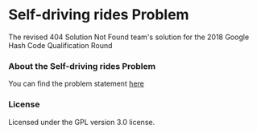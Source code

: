 # Self-driving rides Problem
The revised 404 Solution Not Found team's solution for the 2018 Google Hash Code Qualification Round

### About the Self-driving rides Problem
You can find the problem statement [here](online_qualification_round_2018.pdf)

### License
Licensed under the GPL version 3.0 license.